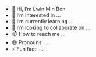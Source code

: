 - 👋 Hi, I’m Lwin Min Bon
- 👀 I’m interested in ...
- 🌱 I’m currently learning ...
- 💞️ I’m looking to collaborate on ...
- 📫 How to reach me ...
- 😄 Pronouns: ...
- ⚡ Fun fact: ...

<!---
LwinMinBon/LwinMinBon is a ✨ special ✨ repository because its `README.md` (this file) appears on your GitHub profile.
You can click the Preview link to take a look at your changes.
--->

